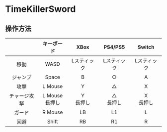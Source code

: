 # TimeKillerSword

## 操作方法
||キーボード|XBox|PS4/PS5|Switch|
|:---:|:---:|:---:|:---:|:---:|
|移動|WASD|Lスティック|Lスティック|Lスティック|
|ジャンプ|Space|B|○|A|
|攻撃|L Mouse|Y|△|X|
|チャージ攻撃|L Mouse<br>長押し|Y<br>長押し|△<br>長押し|X<br>長押し|
|ガード|R Mouse|LB|L1|L|
|回避|Shift|RB|R1|R|


 
